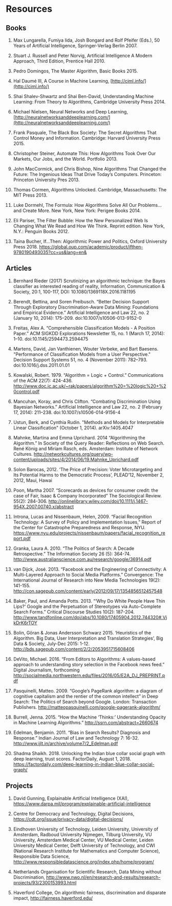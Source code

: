 # Resources

## Books

1. Max Lungarella, Fumiya Iida, Josh Bongard and Rolf Pfeifer (Eds.), 50 Years of Artificial Intelligence, Springer-Verlag Berlin 2007. 

2. Stuart J. Russell and Peter Norvig, Artificial Intelligence A Modern Approach, Third Edition, Prentice Hall 2010.

3. Pedro Domingos, The Master Algorithm, Basic Books 2015.

4. Hal Daumé III, A Course in Machine Learning, [http://ciml.info/](http://ciml.info/) 

5. Shai Shalev-Shwartz and Shai Ben-David, Understanding Machine Learning: From Theory to Algorithms, Cambridge University Press 2014.

6. Michael Nielsen, Neural Networks and Deep Learning, [http://neuralnetworksanddeeplearning.com/](http://neuralnetworksanddeeplearning.com/)

7. Frank Pasquale, The Black Box Society: The Secret Algorithms That Control Money and Information. Cambridge: Harvard University Press 2015.

8. Christopher Steiner, Automate This: How Algorithms Took Over Our Markets, Our Jobs, and the World. Portfolio 2013.

9. John MacCormick, and Chris Bishop, Nine Algorithms That Changed the Future: The Ingenious Ideas That Drive Today’s Computers. Princeton: Princeton University Pres 2013. 

10. Thomas Cormen, Algorithms Unlocked. Cambridge, Massachusetts: The MIT Press 2013.

11. Luke Dormehl, The Formula: How Algorithms Solve All Our Problems… and Create More. New York, New York: Perigee Books 2014.

12. Eli Pariser, The Filter Bubble: How the New Personalized Web Is Changing What We Read and How We Think. Reprint edition. New York, N.Y.: Penguin Books 2012.

14. Taina Bucher, If...Then: Algorithmic Power and Politics, Oxford University Press 2018. https://global.oup.com/academic/product/ifthen-9780190493035?cc=us&lang=en&

## Articles

1. Bernhard Rieder (2017) Scrutinizing an algorithmic technique: the Bayes classifier as interested reading of reality, Information, Communication & Society, 20:1, 100-117, DOI: 10.1080/1369118X.2016.1181195

2. Berendt, Bettina, and Soren Preibusch. “Better Decision Support Through Exploratory Discrimination-Aware Data Mining: Foundations and Empirical Evidence.” Artificial Intelligence and Law 22, no. 2 (January 10, 2014): 175–209. doi:10.1007/s10506-013-9152-0

3. Freitas, Alex A. “Comprehensible Classification Models - A Position Paper.” ACM SIGKDD Explorations Newsletter 15, no. 1 (March 17, 2014): 1–10. doi:10.1145/2594473.2594475

4. Martens, David, Jan Vanthienen, Wouter Verbeke, and Bart Baesens. "Performance of Classification Models from a User Perspective." Decision Support Systems 51, no. 4 (November 2011): 782–793. doi:10.1016/j.dss.2011.01.01

5. Kowalski, Robert. 1979. “Algorithm = Logic + Control.” Communications of the ACM 22(7): 424-436. http://www.doc.ic.ac.uk/~rak/papers/algorithm%20=%20logic%20+%20control.pdf 

6. Mancuhan, Koray, and Chris Clifton. “Combating Discrimination Using Bayesian Networks.” Artificial Intelligence and Law 22, no. 2 (February 17, 2014): 211–238. doi:10.1007/s10506-014-9156-4

7. Ustun, Berk, and Cynthia Rudin. "Methods and Models for Interpretable Linear Classification" (October 1, 2014). arXiv:1405.4047

8. Mahnke, Martina and Emma Uprichard. 2014 “Algorithming the Algorithm.” In Society of the Query Reader: Reflections on Web Search. René König and Miriam Rasch, eds. Amsterdam: Institute of Network Cultures. http://networkcultures.org/query/wp-content/uploads/sites/4/2014/06/19.Mahnke_Uprichard.pdf

9. Solon Barocas, 2012. ‘The Price of Precision: Voter Microtargeting and Its Potential Harms to the Democratic Process’, PLEAD’12, November 2, 2012, Maui, Hawai

10. Poon, Martha 2007. “Scorecards as devices for consumer credit: the case of Fair, Isaac & Company Incorporated” The Sociological Review. 55(2): 284-306. http://onlinelibrary.wiley.com/doi/10.1111/j.1467-954X.2007.00740.x/abstract  

11. Introna, Lucas and Nissenbaum, Helen, 2009. “Facial Recognition Technology: A Survey of Policy and Implementation Issues,” Report of the Center for Catastrophe Preparedness and Response, NYU. https://www.nyu.edu/projects/nissenbaum/papers/facial_recognition_report.pdf 

12. Granka, Laura A. 2010. “The Politics of Search: A Decade Retrospective.” The Information Society 26 (5): 364-74. http://www.australianscience.com.au/research/google/36914.pdf 

13. van Dijck, José. 2013. “Facebook and the Engineering of Connectivity: A Multi-Layered Approach to Social Media Platforms.” Convergence: The International Journal of Research into New Media Technologies 19(2): 141-155. http://con.sagepub.com/content/early/2012/09/17/1354856512457548 

14. Baker, Paul, and Amanda Potts. 2013. “‘Why Do White People Have Thin Lips?’ Google and the Perpetuation of Stereotypes via Auto-Complete Search Forms.” Critical Discourse Studies 10(2): 187-204. http://www.tandfonline.com/doi/abs/10.1080/17405904.2012.744320#.VjkDrK6rTOY  

15. Bolin, Göran & Jonas Andersson Schwarz 2015. ‘Heuristics of the Algorithm. Big Data, User Interpretation and Translation Strategies’, Big Data & Society, July-Dec 2015: 1-12. http://bds.sagepub.com/content/2/2/2053951715608406  

16. DeVito, Michael. 2016. “From Editors to Algorithms: A values-based approach to understanding story selection in the Facebook news feed.” Digital Journalism, forthcoming http://socialmedia.northwestern.edu/files/2016/05/E2A_DJ_PREPRINT.pdf  

17. Pasquinelli, Matteo. 2009. “Google’s PageRank algorithm: a diagram of cognitive capitalism and the rentier of the common intellect” in Deep Search: The Politics of Search beyond Google. London: Transaction Publishers. http://matteopasquinelli.com/google-pagerank-algorithm/ 

18. Burrell, Jenna. 2015. “How the Machine ‘Thinks:’ Understanding Opacity in Machine Learning Algorithms.” http://ssrn.com/abstract=2660674 

19. Edelman, Benjamin. 2011. “Bias in Search Results? Diagnosis and Response.” Indian Journal of Law and Technology 7: 16-32. http://www.ijlt.in/archive/volume7/2_Edelman.pdf 

20. Shadma Shaikh. 2018. Unlocking the Indian blue collar social graph with deep learning, trust scores. FactorDaily, August 1, 2018. https://factordaily.com/deep-learning-in-indian-blue-collar-social-graph/

## Projects

1. David Gunning, Explainable Artificial Intelligence (XAI), https://www.darpa.mil/program/explainable-artificial-intelligence 

2. Centre for Democracy and Technology, Digital Decisions, https://cdt.org/issue/privacy-data/digital-decisions/  

3. Eindhoven University of Technology, Leiden University, University of Amsterdam, Radboud University Nijmegen, Tilburg University, VU University, Amsterdam Medical Center, VU Medical Center, Leiden University Medical Center, Delft University of Technology, and CWI (National Research Institute for Mathematics and Computer Science), Responsible Data Science, http://www.responsibledatascience.org/index.php/home/program/  

4. Netherlands Organisation for Scientific Research, Data Mining without Discrimination, http://www.nwo.nl/en/research-and-results/research-projects/93/2300153993.html  

5. Haverford College, On algorithmic fairness, discrimination and disparate impact, http://fairness.haverford.edu/ 

